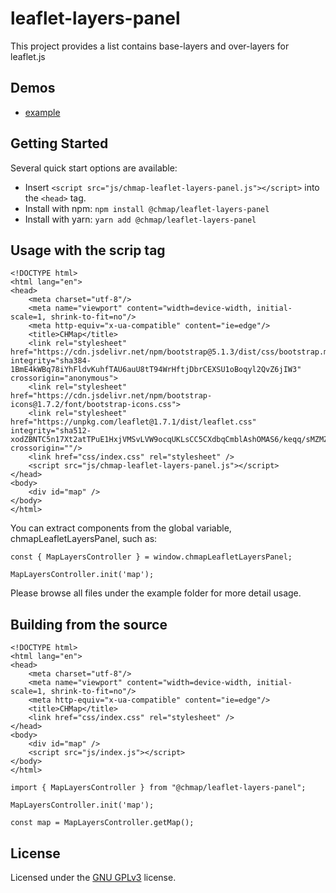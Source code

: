 # leaflet-layers-panel

This project provides a list contains base-layers and over-layers for leaflet.js

## Demos

- [example](http://www.github.io/chmap/leaflet-layers-panel/example)

## Getting Started

Several quick start options are available:

- Insert `<script src="js/chmap-leaflet-layers-panel.js"></script>` into the `<head>` tag.
- Install with npm: `npm install @chmap/leaflet-layers-panel`
- Install with yarn: `yarn add @chmap/leaflet-layers-panel`

## Usage with the scrip tag

```
<!DOCTYPE html>
<html lang="en">
<head>
    <meta charset="utf-8"/>
    <meta name="viewport" content="width=device-width, initial-scale=1, shrink-to-fit=no"/>
    <meta http-equiv="x-ua-compatible" content="ie=edge"/>
    <title>CHMap</title>
    <link rel="stylesheet" href="https://cdn.jsdelivr.net/npm/bootstrap@5.1.3/dist/css/bootstrap.min.css" integrity="sha384-1BmE4kWBq78iYhFldvKuhfTAU6auU8tT94WrHftjDbrCEXSU1oBoqyl2QvZ6jIW3" crossorigin="anonymous">
    <link rel="stylesheet" href="https://cdn.jsdelivr.net/npm/bootstrap-icons@1.7.2/font/bootstrap-icons.css">
    <link rel="stylesheet" href="https://unpkg.com/leaflet@1.7.1/dist/leaflet.css" integrity="sha512-xodZBNTC5n17Xt2atTPuE1HxjVMSvLVW9ocqUKLsCC5CXdbqCmblAshOMAS6/keqq/sMZMZ19scR4PsZChSR7A==" crossorigin=""/>
    <link href="css/index.css" rel="stylesheet" />
    <script src="js/chmap-leaflet-layers-panel.js"></script>
</head>
<body>
    <div id="map" />
</body>
</html>
```

You can extract components from the global variable, chmapLeafletLayersPanel, such as:

```
const { MapLayersController } = window.chmapLeafletLayersPanel;

MapLayersController.init('map');
```

Please browse all files under the example folder for more detail usage.

## Building from the source

```
<!DOCTYPE html>
<html lang="en">
<head>
    <meta charset="utf-8"/>
    <meta name="viewport" content="width=device-width, initial-scale=1, shrink-to-fit=no"/>
    <meta http-equiv="x-ua-compatible" content="ie=edge"/>
    <title>CHMap</title>
    <link href="css/index.css" rel="stylesheet" />
</head>
<body>
    <div id="map" />
    <script src="js/index.js"></script>
</body>
</html>
```

```
import { MapLayersController } from "@chmap/leaflet-layers-panel";

MapLayersController.init('map');

const map = MapLayersController.getMap();
```


## License

Licensed under the [GNU GPLv3](LICENSE) license.
